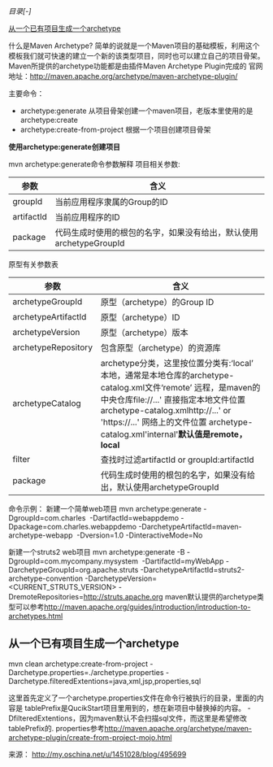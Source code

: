 *目录[-]*

[从一个已有项目生成一个archetype](http://my.oschina.net/u/1451028/blog/495699#OSC_h2_1)

什么是Maven Archetype? 简单的说就是一个Maven项目的基础模板，利用这个模板我们就可快速的建立一个新的该类型项目，同时也可以建立自己的项目骨架。
Maven所提供的archetype功能都是由插件Maven Archetype Plugin完成的
官网地址：<http://maven.apache.org/archetype/maven-archetype-plugin/>

主要命令：

- archetype:generate   从项目骨架创建一个maven项目，老版本里使用的是archetype:create 
- archetype:create-from-project  根据一个项目创建项目骨架

**使用archetype:generate创建项目**

 mvn archetype:generate命令参数解释
项目相关参数:

| 参数         | 含义                                       |
| ---------- | ---------------------------------------- |
| groupId    | 当前应用程序隶属的Group的ID                        |
| artifactId | 当前应用程序的ID                                |
| package    | 代码生成时使用的根包的名字，如果没有给出，默认使用archetypeGroupId |

原型有关参数表

| 参数                  | 含义                                       |
| ------------------- | ---------------------------------------- |
| archetypeGroupId    | 原型（archetype）的Group ID                   |
| archetypeArtifactId | 原型（archetype）ID                          |
| archetypeVersion    | 原型（archetype）版本                          |
| archetypeRepository | 包含原型（archetype）的资源库                      |
| archetypeCatalog    | archetype分类，这里按位置分类有:‘local’  本地，通常是本地仓库的archetype-catalog.xml文件‘remote’  远程，是maven的中央仓库file://...' 直接指定本地文件位置archetype-catalog.xmlhttp://...' or 'https://...'  网络上的文件位置 archetype-catalog.xml'internal'**默认值是remote，local** |
| filter              | 查找时过滤artifactId or groupId:artifactId    |
| package             | 代码生成时使用的根包的名字，如果没有给出，默认使用archetypeGroupId |

命令示例：
新建一个简单web项目
mvn archetype:generate -DgroupId=com.charles 
​                       -DartifactId=webappdemo
​                       -Dpackage=com.charles.webappdemo
​                       -DarchetypeArtifactId=maven-archetype-webapp 
​                       -Dversion=1.0 -DinteractiveMode=No

新建一个struts2 web项目
mvn archetype:generate -B -DgroupId=com.mycompany.mysystem
​                            -DartifactId=myWebApp
​                            -DarchetypeGroupId=org.apache.struts
​                            -DarchetypeArtifactId=struts2-archetype-convention
​                            -DarchetypeVersion=<CURRENT_STRUTS_VERSION>
​                            -DremoteRepositories=http://struts.apache.org
maven默认提供的archetype类型可以参考<http://maven.apache.org/guides/introduction/introduction-to-archetypes.html>

## 从一个已有项目生成一个archetype

mvn clean archetype:create-from-project -Darchetype.properties=./archetype.properties -Darchetype.filteredExtentions=java,xml,jsp,properties,sql

这里首先定义了一个archetype.properties文件在命令行被执行的目录，里面的内容是
tablePrefix是QucikStart项目里用到的，想在新项目中替换掉的内容。
-DfilteredExtentions，因为maven默认不会扫描sql文件，而这里是希望修改tablePrefix的.
properties参考<http://maven.apache.org/archetype/maven-archetype-plugin/create-from-project-mojo.html>

来源： <http://my.oschina.net/u/1451028/blog/495699>